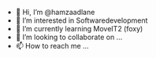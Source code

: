 - 👋 Hi, I’m @hamzaadlane
- 👀 I’m interested in Softwaredevelopment
- 🌱 I’m currently learning MoveIT2 (foxy)
- 💞️ I’m looking to collaborate on ...
- 📫 How to reach me ...

<!---
hamzaadlane/hamzaadlane is a ✨ special ✨ repository because its `README.md` (this file) appears on your GitHub profile.
You can click the Preview link to take a look at your changes.
--->
